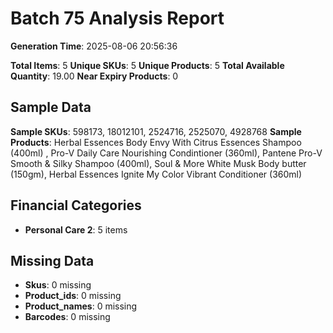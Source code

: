 # Batch 75 Analysis Report

**Generation Time**: 2025-08-06 20:56:36

**Total Items**: 5
**Unique SKUs**: 5
**Unique Products**: 5
**Total Available Quantity**: 19.00
**Near Expiry Products**: 0

## Sample Data
**Sample SKUs**: 598173, 18012101, 2524716, 2525070, 4928768
**Sample Products**: Herbal Essences Body Envy With Citrus Essences Shampoo (400ml) , Pro-V Daily Care Nourishing Condintioner (360ml), Pantene Pro-V Smooth & Silky Shampoo (400ml), Soul & More White Musk Body butter (150gm), Herbal Essences Ignite My Color Vibrant Conditioner (360ml)

## Financial Categories
- **Personal Care 2**: 5 items

## Missing Data
- **Skus**: 0 missing
- **Product_ids**: 0 missing
- **Product_names**: 0 missing
- **Barcodes**: 0 missing
